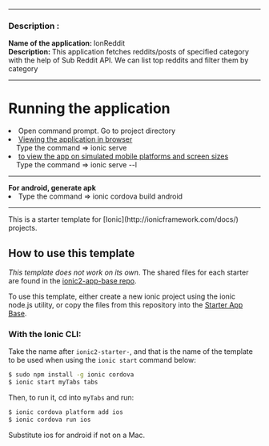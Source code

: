 <hr>
<h3>Description :</h3>
<p> <b>Name of the application: </b>IonReddit <br> 
<b> Description: </b> This application fetches reddits/posts of specified category with the help of Sub Reddit API. We can list top reddits and filter them by category </p>

<hr>
<h1>Running the application</h1>
<li>Open command prompt. Go to project directory </li>
<li><u>Viewing the application in browser</u></br>&nbsp;&nbsp;&nbsp;&nbsp;Type the command => ionic serve
<li><u>to view the app on simulated mobile platforms and screen sizes</u></br>&nbsp;&nbsp;&nbsp;&nbsp;Type the command => ionic serve --l</li>

<hr>
<b>For android, generate apk</b> 
<li> Type the command => ionic cordova build android </li>


<hr>
This is a starter template for [Ionic](http://ionicframework.com/docs/) projects.

## How to use this template

*This template does not work on its own*. The shared files for each starter are found in the [ionic2-app-base repo](https://github.com/ionic-team/ionic2-app-base).

To use this template, either create a new ionic project using the ionic node.js utility, or copy the files from this repository into the [Starter App Base](https://github.com/ionic-team/ionic2-app-base).

### With the Ionic CLI:

Take the name after `ionic2-starter-`, and that is the name of the template to be used when using the `ionic start` command below:

```bash
$ sudo npm install -g ionic cordova
$ ionic start myTabs tabs
```

Then, to run it, cd into `myTabs` and run:

```bash
$ ionic cordova platform add ios
$ ionic cordova run ios
```

Substitute ios for android if not on a Mac.

